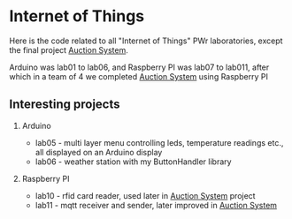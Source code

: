 # Internet of Things

Here is the code related to all "Internet of Things" PWr laboratories, except the final project [Auction System](https://github.com/lmProgramming/project-iot-auction).

Arduino was lab01 to lab06, and Raspberry PI was lab07 to lab011, after which in a team of 4 we completed [Auction System](https://github.com/lmProgramming/project-iot-auction) using Raspberry PI

## Interesting projects

1. Arduino

    - lab05 - multi layer menu controlling leds, temperature readings etc., all displayed on an Arduino display
    - lab06 - weather station with my ButtonHandler library

2. Raspberry PI

    - lab10 - rfid card reader, used later in [Auction System](https://github.com/lmProgramming/project-iot-auction) project
    - lab11 - mqtt receiver and sender, later improved in [Auction System](https://github.com/lmProgramming/project-iot-auction)
